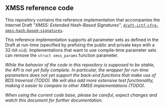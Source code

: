 ## XMSS reference code

This repository contains the reference implementation that accompanies the Internet Draft _"XMSS: Extended Hash-Based Signatures"_, [`draft-irtf-cfrg-xmss-hash-based-signatures`](https://datatracker.ietf.org/doc/draft-irtf-cfrg-xmss-hash-based-signatures/).

This reference implementation supports all parameter sets as defined in the Draft at run-time (specified by prefixing the public and private keys with a 32-bit `oid`). Implementations that want to use compile-time parameter sets can remove the `struct xmss_params` function parameter.

_While the behavior of the code in this repository is supposed to be stable, the API is not yet fully complete. In particular, the wrapper for run-time parameters does not yet support the back-end functions that make use of BDS traversal (TODO). We will also add more extensive test functionality, making it easier to compare to other XMSS implementations (TODO)._

_When using the current code base, please be careful, expect changes and watch this document for further documentation._
